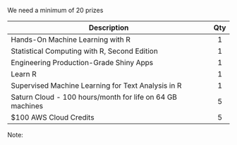 We need a minimum of 20 prizes

| **Description** |**Qty**|
|-----------------|:----:|
| Hands-On Machine Learning with R| 1 | 
| Statistical Computing with R, Second Edition | 1 |
| Engineering Production-Grade Shiny Apps | 1 |
| Learn R | 1 |
| Supervised Machine Learning for Text Analysis in R | 1 |
| Saturn Cloud - 100 hours/month for life on 64 GB machines | 5 |
| $100 AWS Cloud Credits | 5 |

Note:

